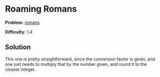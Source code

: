 # Roaming Romans

**Problem**: [romans](https://open.kattis.com/problems/romans)

**Difficulty**: 1.4

## Solution

This one is pretty straightforward, since the conversion factor is given, and one just needs to multiply that by the number given, and round it to the closest integer.
